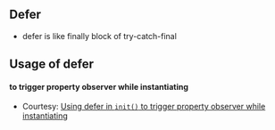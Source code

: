 ## Defer
* defer is like finally block of try-catch-final

## Usage of defer

#### to trigger property observer while instantiating
* Courtesy: [Using defer in `init()` to trigger property observer while instantiating](https://stackoverflow.com/a/33979852/4802664)
